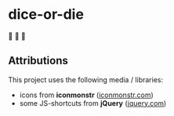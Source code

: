 # dice-or-die
:game_die: :game_die: :game_die:

## Attributions
This project uses the following media / libraries:
-   icons from **iconmonstr** ([iconmonstr.com](https://iconmonstr.com/))
-   some JS-shortcuts from **jQuery** ([jquery.com](https://jquery.com/))